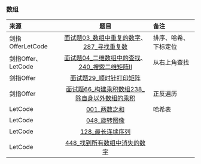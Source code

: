### 数组
来源|题目|备注
:---|:---:|:---|
剑指OfferLetCode|[面试题03_数组中重复的数字](JianZhiOffer/面试题03_数组中重复的数字.py)、[287_寻找重复数](Leetcode/287_寻找重复数.py)|排序、哈希、下标定位|
剑指Offer、LetCode|[面试题04_二维数组中的查找](JianZhiOffer/面试题04_二维数组中的查找.py)、[240_搜索二维矩阵II](Leetcode/240_搜索二维矩阵II.py)|从右上角查找
剑指Offer|[面试题29_顺时针打印矩阵](JianZhiOffer/面试题29_顺时针打印矩阵.py)||
剑指Offer|[面试题66_构建乘积数组](JianZhiOffer/面试题66_构建乘积数组.py)[238_除自身以外数组的乘积](Leetcode/238_除自身以外数组的乘积.py)|正反遍历|
LetCode|[001_两数之和](Leetcode/001_两数之和.py)|哈希表|
LetCode|[048_旋转图像](Leetcode/048_旋转图像.py)||
LetCode|[128_最长连续序列](Leetcode/128_最长连续序列.py)||
LetCode|[448_找到所有数组中消失的数字](Leetcode/448_找到所有数组中消失的数字.py)||

